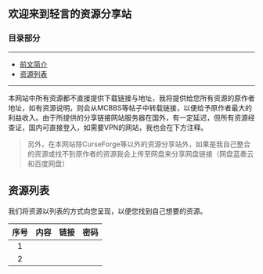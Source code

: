 ## 欢迎来到轻言的资源分享站
### 目录部分
***

* [前文简介](#欢迎来到轻言的资源分享站)
* [资源列表](#资源列表)

***

本网站中所有资源都不直接提供下载链接与地址，我将提供给您所有资源的原作者地址，如有资源说明，则会从MCBBS等帖子中转载链接，以便给予原作者最大的利益收入。由于所提供的分享链接网站服务器在国外，有一定延迟，但所有资源经查证，国内可直接登入，如需要VPN的网站，我也会在下方注释。

> 另外，在本网站除CurseForge等以外的资源分享站外，如果是我自己整合的资源或找不到原作者的资源我会上传至网盘来分享网盘链接（网盘蓝奏云和百度网盘）

## 资源列表

我们将资源以列表的方式向您呈现，以便您找到自己想要的资源。

| 序号 | 内容 | 链接 | 密码 |
|:----:|:----:|:----:|:----:|
|   1  |      |      |      |
|   2  |      |      |      |
